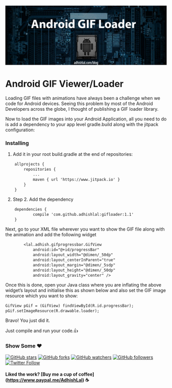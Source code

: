 ![Image](/adhishlal.png)

# Android GIF Viewer/Loader 
Loading GIF files with animations have always been a challenge when we code for Android devices. Seeing this problem by most of the Android Developers across the globe, I thought of publishing a GIF loader library.

Now to load the GIF images into your Android Application, all you need to do is add a dependency to your app level gradle.build along with the jitpack configuration:

### Installing

1) Add it in your root build.gradle at the end of repositories:
```
	allprojects {
		repositories {
			...
			maven { url 'https://www.jitpack.io' }
		}
	}
```

2) Step 2. Add the dependency
```
	dependencies {
	        compile 'com.github.adhishlal:gifloader:1.1'
	}
```
Next, go to your XML file wherever you want to show the GIF file along with the animation and add the following widget
```
        <lal.adhish.gifprogressbar.GifView
            android:id="@+id/progressBar"
            android:layout_width="@dimen/_50dp"
            android:layout_centerInParent="true"
            android:layout_margin="@dimen/_5sdp"
            android:layout_height="@dimen/_50dp"
            android:layout_gravity="center" />
```
Once this is done, open your Java class where you are inflating the above widget’s layout and initialise this as shown below and also set the GIF image resource which you want to show:
```
GifView pGif = (GifView) findViewById(R.id.progressBar);
pGif.setImageResource(R.drawable.loader);
```
Bravo! You just did it.

Just compile and run your code.:thumbsup:

### Show Some :heart:
[![GitHub stars](https://img.shields.io/github/stars/badges/shields.svg?style=social&label=Star)](https://github.com/adhishlal/GifLoader)
[![GitHub forks](https://img.shields.io/github/forks/badges/shields.svg?style=social&label=Fork)](https://github.com/adhishlal/GifLoader/fork)
[![GitHub watchers](https://img.shields.io/github/watchers/badges/shields.svg?style=social&label=Watch)](https://github.com/adhishlal/GifLoader) 
[![GitHub followers](https://img.shields.io/github/followers/espadrine.svg?style=social&label=Follow)](https://github.com/adhishlal/)
[![Twitter Follow](https://img.shields.io/twitter/follow/espadrine.svg?style=social&label=Follow)](https://twitter.com/er_adhish)

#### Liked the work? [Buy me a cup of coffee] (https://www.paypal.me/AdhishLal) :coffee:
